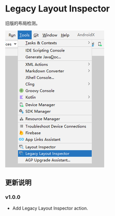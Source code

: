 # Legacy Layout Inspector
旧版的布局检测。

![](screenshot/LegacyLayoutInspector.png)

## 更新说明
### v1.0.0
* Add Legacy Layout Inspector action.